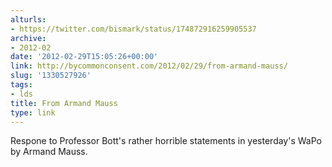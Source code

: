 ```yaml
---
alturls:
- https://twitter.com/bismark/status/174872916259905537
archive:
- 2012-02
date: '2012-02-29T15:05:26+00:00'
link: http://bycommonconsent.com/2012/02/29/from-armand-mauss/
slug: '1330527926'
tags:
- lds
title: From Armand Mauss
type: link
---
```


Respone to Professor Bott's rather horrible statements in yesterday's WaPo
by Armand Mauss.

